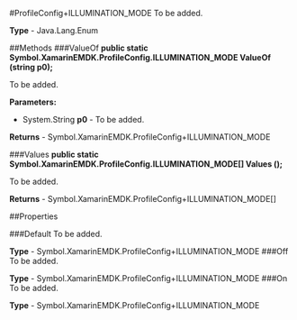 #ProfileConfig+ILLUMINATION_MODE
To be added.

**Type** - Java.Lang.Enum

##Methods
###ValueOf
**public static Symbol.XamarinEMDK.ProfileConfig.ILLUMINATION_MODE ValueOf (string p0);**

To be added.

**Parameters:** 

* System.String **p0** - To be added.

**Returns** - Symbol.XamarinEMDK.ProfileConfig+ILLUMINATION_MODE

###Values
**public static Symbol.XamarinEMDK.ProfileConfig.ILLUMINATION_MODE[] Values ();**

To be added.


**Returns** - Symbol.XamarinEMDK.ProfileConfig+ILLUMINATION_MODE[]

##Properties

###Default
To be added.

**Type** - Symbol.XamarinEMDK.ProfileConfig+ILLUMINATION_MODE
###Off
To be added.

**Type** - Symbol.XamarinEMDK.ProfileConfig+ILLUMINATION_MODE
###On
To be added.

**Type** - Symbol.XamarinEMDK.ProfileConfig+ILLUMINATION_MODE


